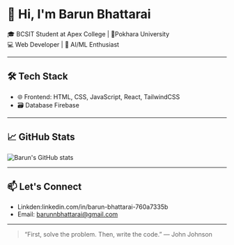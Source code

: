 
# 👋 Hi, I'm Barun Bhattarai

🎓 BCSIT Student at Apex College | 📍Pokhara University  
💻 Web Developer | 🤖 AI/ML Enthusiast 

---

## 🛠️ Tech Stack
- 🌐 Frontend: HTML, CSS, JavaScript, React, TailwindCSS
- 🗃️ Database Firebase

---

## 📈 GitHub Stats

![Barun's GitHub stats](https://github-readme-stats.vercel.app/api?username=barunnbhattarai01&show_icons=true&theme=tokyonight)

---

## 📫 Let's Connect

- Linkden:linkedin.com/in/barun-bhattarai-760a7335b
- Email: barunnbhattarai@gmail.com

---

> “First, solve the problem. Then, write the code.”
            — John Johnson
